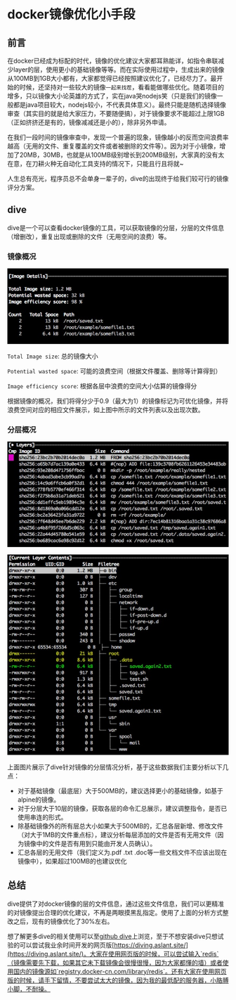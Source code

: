 # docker镜像优化小手段

## 前言

在docker已经成为标配的时代，镜像的优化建议大家都耳熟能详，如指令串联减少layer的层，使用更小的基础镜像等等。而在实际使用过程中，生成出来的镜像从100MB到1GB大小都有，大家都觉得已经按照建议优化了，已经尽力了。最开始的时候，还坚持对一些较大的镜像`一起来找茬`，看看能做哪些优化。随着项目的增多，只以镜像大小论英雄的方式了，实在java哭nodejs笑（只是我们的镜像一般都是java项目较大，nodejs较小，不代表具体意义）。最终只能是随机选择镜像审查（其实目的就是给大家压力，不要随便搞），对于镜像要求不能超过上限1GB（正如挤挤还是有的，镜像减减还是小的），除非另外申请。

在我们一段时间的镜像审查中，发现一个普遍的现象，镜像越小的反而空间浪费率越高（无用的文件、重复覆盖的文件或者被删除的文件等）。因为对于小镜像，增加了20MB，30MB，也就是从100MB级别增长到200MB级别，大家真的没有太在意，在刀耕火种无自动化工具支持的情况下，只能且行且将就~

人生总有亮光，程序员总不会单身一辈子的，dive的出现终于给我们较可行的镜像评分方案。

## dive

dive是一个可以查看docker镜像的工具，可以获取镜像的分层，分层的文件信息（增删改），重复出现或删除的文件（无用空间的浪费）等。

### 镜像概况

![](./dive/image-detail.jpg)

`Total Image size`: 总的镜像大小

`Potential wasted space`: 可能的浪费空间（根据文件覆盖、删除等计算得到）

`Image efficiency score`: 根据各层中浪费的空间大小估算的镜像得分


根据镜像的概况，我们将得分少于0.9（最大为1）的镜像标记为可优化镜像，并将浪费空间对应的相应文件展示，如上图中所示的文件列表以及出现次数。

### 分层概况

![](./dive/layer-detail.jpg)

![](./dive/current-layer.jpg)

上面图片展示了dive针对镜像的分层情况分析，基于这些数据我们主要分析以下几点：

- 对于基础镜像（最底层）大于500MB的，建议选择更小的基础镜像，如基于alpine的镜像。
- 对于分层大于10层的镜像，获取各层的命令汇总展示，建议调整指令，是否已使用串连的形式。
- 除基础镜像外的所有层总大小如果大于500MB的，汇总各层新增、修改文件（对大于1MB的文件重点标），建议分析每层添加的文件是否有无用文件（因为镜像中的文件是否有用到只能由开发人员确认）。
- 汇总各层的无用文件（我们定义为.pdf .txt .doc等一些文档文件不应该出现在镜像中），如果超过100MB的也建议优化

## 总结

dive提供了对docker镜像的层的文件信息，通过这些文件信息，我们可以更精准的对镜像提出合理的优化建议，不再是两眼摸黑乱指定。使用了上面的分析方式整改之后，现有的镜像优化了30%左右。

想了解更多dive的相关使用可以至[github dive](https://github.com/wagoodman/dive)上浏览，至于不想安装dive只想试验的可以尝试我业余时间开发的网页版[https://diving.aslant.site/](https://diving.aslant.site/)。大家在使用网页版的时候，可以尝试输入`redis`（镜像需要先下载，如果其它未下载镜像会很慢很慢，因为大家都懂的墙）或者使用国内的镜像源如`registry.docker-cn.com/library/redis`。还有大家在使用网页版的时候，请手下留情，不要尝试太大的镜像，因为我的最低配的服务器，小胳膊小脚，不耐操。